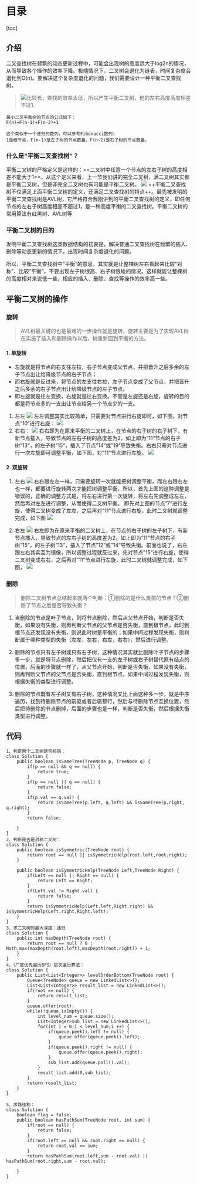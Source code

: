 # 目录
[toc]

## 介绍
二叉查找树在频繁的动态更新过程中，可能会出现树的高度远大于log2n的情况，从而导致各个操作的效率下降。极端情况下，二叉树会退化为链表，时间复杂度会退化到O(n)。要解决这个复杂度退化的问题，我们需要设计一种平衡二叉查找树。
>![](https://github.com/binbinbin5/myPics/raw/master/imgs/20180809174353230.png?raw=true)比较长，查找的效率太低，所以产生平衡二叉树，他的左右高度高度相差不过1.
```
最小二叉平衡树的节点的公式如下：
F(n)=F(n-1)+F(n-2)+1

这个类似于一个递归的数列，可以参考Fibonacci数列:
1是根节点，F(n-1)是左子树的节点数量，F(n-2)是右子树的节点数量。
```

### 什么是“平衡二叉查找树”？
平衡二叉树的严格定义是这样的：==二叉树中任意一个节点的左右子树的高度相差不能大于1==。从这个定义来看，上一节我们讲的完全二叉树、满二叉树其实都是平衡二叉树，但是非完全二叉树也有可能是平衡二叉树。
![](https://raw.githubusercontent.com/binbinbin5/myPics/master/imgs/20190515214851.png)
++平衡二叉查找树不仅满足上面平衡二叉树的定义，还满足二叉查找树的特点++。最先被发明的平衡二叉查找树是AVL树，它严格符合我刚讲到的平衡二叉查找树的定义，即任何节点的左右子树高度相差不超过1，是一种高度平衡的二叉查找树。平衡二叉树的常用算法有红黑树、AVL树等


### 平衡二叉树的目的
发明平衡二叉查找树这类数据结构的初衷是，解决普通二叉查找树在频繁的插入、删除等动态更新的情况下，出现时间复杂度退化的问题。

所以，平衡二叉查找树中“平衡”的意思，其实就是让整棵树左右看起来比较“对称”、比较“平衡”，不要出现左子树很高、右子树很矮的情况。这样就能让整棵树的高度相对来说低一些，相应的插入、删除、查找等操作的效率高一些。

## 平衡二叉树的操作

### 旋转
>AVL树最关键的也是最难的一步操作就是旋转。旋转主要是为了实现AVL树在实施了插入和删除操作以后，树重新回到平衡的方法。
#### 1. 单旋转
- 左旋就是将节点的右支往左拉，右子节点变成父节点，并把晋升之后多余的左子节点出让给降级节点的右子节点；
- 而右旋就是反过来，将节点的左支往右拉，左子节点变成了父节点，并把晋升之后多余的右子节点出让给降级节点的左子节点。
- 即左旋就是往左变换，右旋就是往右变换。不管是左旋还是右旋，旋转的目的都是将节点多的一支出让节点给另一个节点少的一支。

1. 左左
![](https://raw.githubusercontent.com/binbinbin5/myPics/master/imgs/zuozuo.jpeg)
左左调整其实比较简单，只需要对节点进行右旋即可，如下图，对节点”10“进行右旋：
![](https://raw.githubusercontent.com/binbinbin5/myPics/master/imgs/zuozuo2.jpeg)
2. 右右：
![](https://raw.githubusercontent.com/binbinbin5/myPics/master/imgs/youyou.jpeg)
右右即为在原来平衡的二叉树上，在节点的右子树的右子树下，有新节点插入，导致节点的左右子树的高度差为2，如上即为”11“节点的右子树”13“，的左子树”15“，插入了节点”14“或”19“导致失衡。右右只需对节点进行一次左旋即可调整平衡，如下图，对”11“节点进行左旋。
![](https://raw.githubusercontent.com/binbinbin5/myPics/master/imgs/youyou2.jpeg)

#### 2. 双旋转
1. 左右
![](https://raw.githubusercontent.com/binbinbin5/myPics/master/imgs/zuoyou.jpeg)
右右跟左左一样，只需要旋转一次就能把树调整平衡，而左右跟右左也一样，都要进行旋转两次才能把树调整平衡，所以，首先上图的这种调整是错误的，正确的调整方式是，将左右进行第一次旋转，将左右先调整成左左，然后再对左左进行调整，从而使得二叉树平衡。
即先对上图的节点”7“进行左旋，使得二叉树变成了左左，之后再对”11“节点进行右旋，此时二叉树就调整完成，如下图
![](https://raw.githubusercontent.com/binbinbin5/myPics/master/imgs/zuoyou2.jpeg)

2. 右左
![](https://raw.githubusercontent.com/binbinbin5/myPics/master/imgs/youzuo.jpeg)
右左即为在原来平衡的二叉树上，在节点的右子树的左子树下，有新节点插入，导致节点的左右子树的高度差为2，如上即为”11“节点的右子树”15“，的左子树”13“，插入了节点”12“或”14“导致失衡。前面也说了，右左跟左右其实互为镜像，所以调整过程就反过来，先对节点”15“进行右旋，使得二叉树变成右右，之后再对”11“节点进行左旋，此时二叉树就调整完成，如下图，
![](https://github.com/binbinbin5/myPics/raw/master/imgs/youuzo.jpg?raw=true)

### 删除
>删除二叉树节点总结起来就两个判断：①删除的是什么类型的节点？②删除了节点之后是否导致失衡？

1. 当删除的节点是叶子节点，则将节点删除，然后从父节点开始，判断是否失衡，如果没有失衡，则再判断父节点的父节点是否失衡，直到根节点，此时到根节点还发现没有失衡，则说此时树是平衡的；如果中间过程发现失衡，则判断属于哪种类型的失衡（左左，左右，右左，右右），然后进行调整。

2. 删除的节点只有左子树或只有右子树，这种情况其实就比删除叶子节点的步骤多一步，就是将节点删除，然后把仅有一支的左子树或右子树替代原有结点的位置，后面的步骤就一样了，从父节点开始，判断是否失衡，如果没有失衡，则再判断父节点的父节点是否失衡，直到根节点，如果中间过程发现失衡，则根据失衡的类型进行调整。

3. 删除的节点既有左子树又有右子树，这种情况又比上面这种多一步，就是中序遍历，找到待删除节点的前驱或者后驱都行，然后与待删除节点互换位置，然后把待删除的节点删掉，后面的步骤也是一样，判断是否失衡，然后根据失衡类型进行调整。

## 代码

```
1、判定两个二叉树是否相同：
class Solution {
    public boolean isSameTree(TreeNode p, TreeNode q) {
        if(p == null && q == null) {
            return true;
        }
        if(p == null || q == null) {
            return false;
        }
        if(p.val == q.val) {
            return isSameTree(p.left, q.left) && isSameTree(p.right, q.right);
        }
        return false;

    }
}
2、判断是否是对称二叉树：
class Solution {
    public boolean isSymmetric(TreeNode root) {
        return root == null || isSymmetricHelp(root.left,root.right);
    }
    
    public boolean isSymmetricHelp(TreeNode Left,TreeNode Right) {
        if(Left == null || Right == null) {
            return Left == Right;
        }
        if(Left.val != Right.val) {
            return false;
        }
        return isSymmetricHelp(Left.left,Right.right) && isSymmetricHelp(Left.right,Right.left);
    }
}
3、求二叉树的最大深度：递归
class Solution {
    public int maxDepth(TreeNode root) {
        return root == null ? 0 : Math.max(maxDepth(root.left),maxDepth(root.right)) + 1;
    }
}
4、（广度优先遍历BFS）层次遍历算法：
class Solution {
    public List<List<Integer>> levelOrderBottom(TreeNode root) {
        Queue<TreeNode> queue = new LinkedList<>();
        List<List<Integer>> result_list = new LinkedList<>();
        if(root == null) {
            return result_list;
        }
        queue.offer(root);
        while(!queue.isEmpty()) {
            int level_num = queue.size();
            List<Integer>sub_list = new LinkedList<>();
            for(int i = 0;i < level_num;i ++) {
                if(queue.peek().left != null) {
                    queue.offer(queue.peek().left);
                }
                if(queue.peek().right != null) {
                    queue.offer(queue.peek().right);
                }
                sub_list.add(queue.poll().val);
            }
            result_list.add(0,sub_list);
        }
        return result_list;
    }  
}

5、求路径和：
class Solution {
    boolean flag = false;
    public boolean hasPathSum(TreeNode root, int sum) {
        if(root == null) {
            return false;
        }
        if(root.left == null && root.right == null) {
            return root.val == sum;
        }
        return hasPathSum(root.left,sum - root.val) || hasPathSum(root.right,sum - root.val);

    }
}
```
